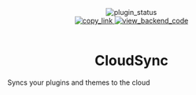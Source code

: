 <!--
  * This file was autogenerated
  * If you want to change anything, do so in the readmes.mjs script
  * https://github.com/nexpid/VendettaPlugins/edit/main/scripts/readmes.mjs
-->

<div align="center">
  <img alt="plugin_status" src="https://img.shields.io/badge/plugin_status-finished-a6e3a1?style=for-the-badge&labelColor=1e1e2e" />
  <br/>
  <a href="https://vendetta.nexpid.xyz/cloud-sync">
    <img alt="copy_link" src="https://img.shields.io/badge/copy_link-1e1e2e?style=for-the-badge" />
  </a>
  <a href="https://github.com/nexpid/VendettaCloudSync">
    <img alt="view_backend_code" src="https://img.shields.io/badge/view_backend_code-1e1e2e?style=for-the-badge" />
  </a>
</div>
<br/>
<div align="center">
  <h1>CloudSync</h1>
</div>

Syncs your plugins and themes to the cloud
